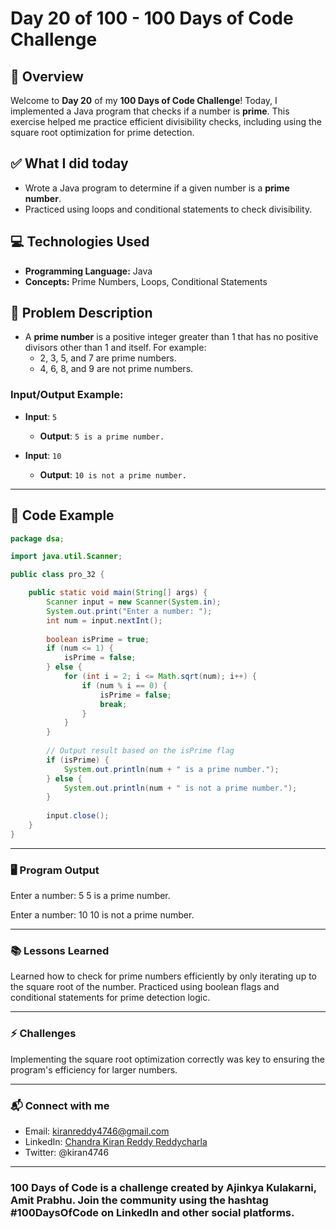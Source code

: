 # Day 20 of 100 - 100 Days of Code Challenge

## 📝 Overview
Welcome to **Day 20** of my **100 Days of Code Challenge**! Today, I implemented a Java program that checks if a number is **prime**. This exercise helped me practice efficient divisibility checks, including using the square root optimization for prime detection.

## ✅ What I did today
- Wrote a Java program to determine if a given number is a **prime number**.
- Practiced using loops and conditional statements to check divisibility.

## 💻 Technologies Used
- **Programming Language:** Java
- **Concepts:** Prime Numbers, Loops, Conditional Statements

## 📖 Problem Description
- A **prime number** is a positive integer greater than 1 that has no positive divisors other than 1 and itself. For example:
  - 2, 3, 5, and 7 are prime numbers.
  - 4, 6, 8, and 9 are not prime numbers.

### Input/Output Example:
  - **Input**: `5`
    - **Output**: `5 is a prime number.`
  
  - **Input**: `10`
    - **Output**: `10 is not a prime number.`

---

## 📝 Code Example

```java
package dsa;

import java.util.Scanner;

public class pro_32 {

    public static void main(String[] args) {
        Scanner input = new Scanner(System.in);
        System.out.print("Enter a number: ");
        int num = input.nextInt();
        
        boolean isPrime = true;
        if (num <= 1) {
            isPrime = false;  
        } else {
            for (int i = 2; i <= Math.sqrt(num); i++) {
                if (num % i == 0) {
                    isPrime = false;
                    break;
                }
            }
        }
        
        // Output result based on the isPrime flag
        if (isPrime) {
            System.out.println(num + " is a prime number.");
        } else {
            System.out.println(num + " is not a prime number.");
        }
        
        input.close();
    }
}
```
---

### 🖥️ Program Output

Enter a number: 5
5 is a prime number.

Enter a number: 10
10 is not a prime number.

---

### 📚 Lessons Learned
Learned how to check for prime numbers efficiently by only iterating up to the square root of the number.
Practiced using boolean flags and conditional statements for prime detection logic.

---

### ⚡ Challenges
Implementing the square root optimization correctly was key to ensuring the program's efficiency for larger numbers.

---

### 📬 Connect with me
- Email: kiranreddy4746@gmail.com
- LinkedIn: [Chandra Kiran Reddy Reddycharla](https://www.linkedin.com/in/chandra-kiran-reddy-reddycharla-a9a746230/)
- Twitter: @kiran4746

---

### 100 Days of Code is a challenge created by Ajinkya Kulakarni, Amit Prabhu. Join the community using the hashtag #100DaysOfCode on LinkedIn and other social platforms.
